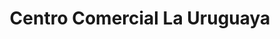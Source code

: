 ---
title: "Centro Comercial La Uruguaya"
url: /ayacucho/centro-comercial-la-uruguaya/
shop: Kleidung
---